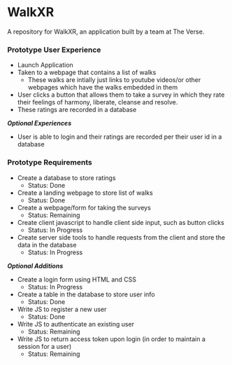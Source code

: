 # WalkXR
A repository for WalkXR, an application built by a team at The Verse. 

### Prototype User Experience ###
- Launch Application 
- Taken to a webpage that contains a list of walks
  - These walks are intially just links to youtube videos/or other webpages which have the walks embedded in them 
- User clicks a button that allows them to take a survey in which they rate their feelings of harmony, liberate, cleanse and resolve. 
- These ratings are recorded in a database 

***Optional Experiences*** 
- User is able to login and their ratings are recorded per their user id in a database


### Prototype Requirements ### 

- Create a database to store ratings
  - Status: Done 
- Create a landing webpage to store list of walks 
  - Status: Done 
- Create a webpage/form for taking the surveys 
  - Status: Remaining
- Create client javascript to handle client side input, such as button clicks 
  - Status: In Progress
- Create server side tools to handle requests from the client and store the data in the database 
  - Status: In Progress

***Optional Additions*** 
- Create a login form using HTML and CSS 
  - Status: In Progress 
- Create a table in the database to store user info 
  - Status: Done 
- Write JS to register a new user 
  - Status: Done
- Write JS to authenticate an existing user 
  - Status: Remaining
- Write JS to return access token upon login (in order to maintain a session for a user) 
  - Status: Remaining

